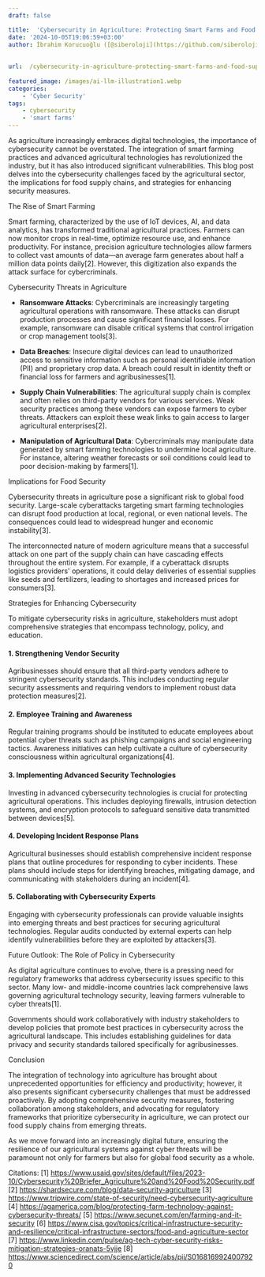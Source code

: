 ```yaml
---
draft: false

title:  'Cybersecurity in Agriculture: Protecting Smart Farms and Food Supply Chains'
date: '2024-10-05T19:06:59+03:00'
author: İbrahim Korucuoğlu ([@siberoloji](https://github.com/siberoloji))
 
 
url:  /cybersecurity-in-agriculture-protecting-smart-farms-and-food-supply-chains/
 
featured_image: /images/ai-llm-illustration1.webp
categories:
    - 'Cyber Security'
tags:
    - cybersecurity
    - 'smart farms'
---
```



As agriculture increasingly embraces digital technologies, the importance of cybersecurity cannot be overstated. The integration of smart farming practices and advanced agricultural technologies has revolutionized the industry, but it has also introduced significant vulnerabilities. This blog post delves into the cybersecurity challenges faced by the agricultural sector, the implications for food supply chains, and strategies for enhancing security measures.



The Rise of Smart Farming



Smart farming, characterized by the use of IoT devices, AI, and data analytics, has transformed traditional agricultural practices. Farmers can now monitor crops in real-time, optimize resource use, and enhance productivity. For instance, precision agriculture technologies allow farmers to collect vast amounts of data—an average farm generates about half a million data points daily[2]. However, this digitization also expands the attack surface for cybercriminals.



Cybersecurity Threats in Agriculture


* **Ransomware Attacks**: Cybercriminals are increasingly targeting agricultural operations with ransomware. These attacks can disrupt production processes and cause significant financial losses. For example, ransomware can disable critical systems that control irrigation or crop management tools[3].

* **Data Breaches**: Insecure digital devices can lead to unauthorized access to sensitive information such as personal identifiable information (PII) and proprietary crop data. A breach could result in identity theft or financial loss for farmers and agribusinesses[1].

* **Supply Chain Vulnerabilities**: The agricultural supply chain is complex and often relies on third-party vendors for various services. Weak security practices among these vendors can expose farmers to cyber threats. Attackers can exploit these weak links to gain access to larger agricultural enterprises[2].

* **Manipulation of Agricultural Data**: Cybercriminals may manipulate data generated by smart farming technologies to undermine local agriculture. For instance, altering weather forecasts or soil conditions could lead to poor decision-making by farmers[1].




Implications for Food Security



Cybersecurity threats in agriculture pose a significant risk to global food security. Large-scale cyberattacks targeting smart farming technologies can disrupt food production at local, regional, or even national levels. The consequences could lead to widespread hunger and economic instability[3].



The interconnected nature of modern agriculture means that a successful attack on one part of the supply chain can have cascading effects throughout the entire system. For example, if a cyberattack disrupts logistics providers' operations, it could delay deliveries of essential supplies like seeds and fertilizers, leading to shortages and increased prices for consumers[3].



Strategies for Enhancing Cybersecurity



To mitigate cybersecurity risks in agriculture, stakeholders must adopt comprehensive strategies that encompass technology, policy, and education.


#### 1. Strengthening Vendor Security



Agribusinesses should ensure that all third-party vendors adhere to stringent cybersecurity standards. This includes conducting regular security assessments and requiring vendors to implement robust data protection measures[2].


#### 2. Employee Training and Awareness



Regular training programs should be instituted to educate employees about potential cyber threats such as phishing campaigns and social engineering tactics. Awareness initiatives can help cultivate a culture of cybersecurity consciousness within agricultural organizations[4].


#### 3. Implementing Advanced Security Technologies



Investing in advanced cybersecurity technologies is crucial for protecting agricultural operations. This includes deploying firewalls, intrusion detection systems, and encryption protocols to safeguard sensitive data transmitted between devices[5].


#### 4. Developing Incident Response Plans



Agricultural businesses should establish comprehensive incident response plans that outline procedures for responding to cyber incidents. These plans should include steps for identifying breaches, mitigating damage, and communicating with stakeholders during an incident[4].


#### 5. Collaborating with Cybersecurity Experts



Engaging with cybersecurity professionals can provide valuable insights into emerging threats and best practices for securing agricultural technologies. Regular audits conducted by external experts can help identify vulnerabilities before they are exploited by attackers[3].



Future Outlook: The Role of Policy in Cybersecurity



As digital agriculture continues to evolve, there is a pressing need for regulatory frameworks that address cybersecurity issues specific to this sector. Many low- and middle-income countries lack comprehensive laws governing agricultural technology security, leaving farmers vulnerable to cyber threats[1].



Governments should work collaboratively with industry stakeholders to develop policies that promote best practices in cybersecurity across the agricultural landscape. This includes establishing guidelines for data privacy and security standards tailored specifically for agribusinesses.



Conclusion



The integration of technology into agriculture has brought about unprecedented opportunities for efficiency and productivity; however, it also presents significant cybersecurity challenges that must be addressed proactively. By adopting comprehensive security measures, fostering collaboration among stakeholders, and advocating for regulatory frameworks that prioritize cybersecurity in agriculture, we can protect our food supply chains from emerging threats.



As we move forward into an increasingly digital future, ensuring the resilience of our agricultural systems against cyber threats will be paramount not only for farmers but also for global food security as a whole.



Citations: [1] https://www.usaid.gov/sites/default/files/2023-10/Cybersecurity%20Briefer_Agriculture%20and%20Food%20Security.pdf [2] https://shardsecure.com/blog/data-security-agriculture [3] https://www.tripwire.com/state-of-security/need-cybersecurity-agriculture [4] https://agamerica.com/blog/protecting-farm-technology-against-cybersecurity-threats/ [5] https://www.secunet.com/en/farming-and-it-security [6] https://www.cisa.gov/topics/critical-infrastructure-security-and-resilience/critical-infrastructure-sectors/food-and-agriculture-sector [7] https://www.linkedin.com/pulse/ag-tech-cyber-security-risks-mitigation-strategies-oranats-5vjje [8] https://www.sciencedirect.com/science/article/abs/pii/S0168169924007920
